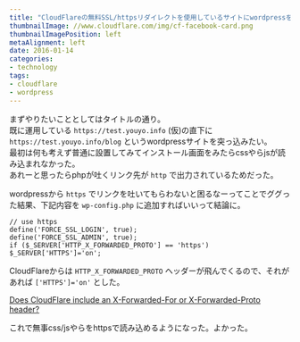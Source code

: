 ```yaml
---
title: "CloudFlareの無料SSL/httpsリダイレクトを使用しているサイトにwordpressを突っ込む"
thumbnailImage: //www.cloudflare.com/img/cf-facebook-card.png
thumbnailImagePosition: left
metaAlignment: left
date: 2016-01-14
categories:
- technology
tags:
- cloudflare
- wordpress
---
```


まずやりたいこととしてはタイトルの通り。  
既に運用している `https://test.youyo.info` (仮)の直下に `https://test.youyo.info/blog` というwordpressサイトを突っ込みたい。  
最初は何も考えず普通に設置してみてインストール画面をみたらcssやらjsが読み込まれなかった。  
あれーと思ったらphpが吐くリンク先が `http` で出力されているためだった。  
<!--more-->
  
wordpressから `https` でリンクを吐いてもらわないと困るなーってことでググった結果、下記内容を `wp-config.php` に追加すればいいって結論に。  

```
// use https
define('FORCE_SSL_LOGIN', true);
define('FORCE_SSL_ADMIN', true);
if ($_SERVER['HTTP_X_FORWARDED_PROTO'] == 'https') $_SERVER['HTTPS']='on';
```

CloudFlareからは `HTTP_X_FORWARDED_PROTO` ヘッダーが飛んでくるので、それがあれば `['HTTPS']='on'` とした。  
  
[Does CloudFlare include an X-Forwarded-For or X-Forwarded-Proto header?](https://support.cloudflare.com/hc/en-us/articles/200170946-Does-CloudFlare-include-an-X-Forwarded-For-or-X-Forwarded-Proto-header-)  
  
これで無事css/jsやらをhttpsで読み込めるようになった。よかった。
